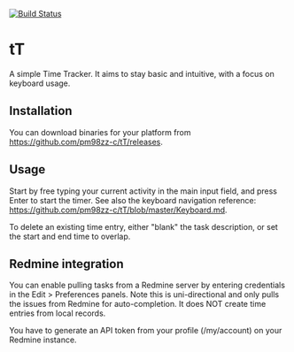 [![Build Status](https://travis-ci.org/pm98zz-c/tT.svg?branch=master)](https://travis-ci.org/pm98zz-c/tT.svg?branch=master)

# tT
A simple Time Tracker.
It aims to stay basic and intuitive, with a focus on keyboard usage.

## Installation
You can download binaries for your platform from https://github.com/pm98zz-c/tT/releases.

## Usage
Start by free typing your current activity in the main input field, and press Enter to start the timer.
See also the keyboard navigation reference: https://github.com/pm98zz-c/tT/blob/master/Keyboard.md.

To delete an existing time entry, either "blank" the task description, or set the start and end time to overlap.

## Redmine integration
You can enable pulling tasks from a Redmine server by entering credentials in the Edit > Preferences panels. Note this is uni-directional and only pulls the issues from Redmine for auto-completion. It does NOT create time entries from local records.

You have to generate an API token from your profile (/my/account) on your Redmine instance.